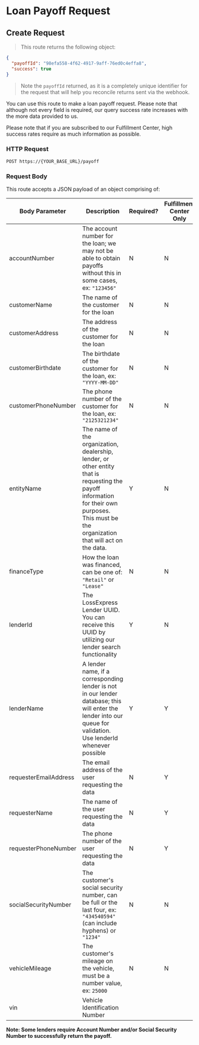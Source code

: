 # Loan Payoff Request

## Create Request

> This route returns the following object:

```json
{
  "payoffId": "98efa558-4f62-4917-9aff-76ed0c4effa8",
  "success": true
}
```

> Note the `payoffId` returned, as it is a completely unique identifier for the request that will help you reconcile returns sent via the webhook.

You can use this route to make a loan payoff request. Please note that although not every field is required, our query success rate increases with the more data provided to us.

Please note that if you are subscribed to our Fulfillment Center, high success rates require as much information as possible.

### HTTP Request

`POST https://{YOUR_BASE_URL}/payoff`

### Request Body

This route accepts a JSON payload of an object comprising of:

Body Parameter | Description                                                                                                                                                                                  | Required? | Fulfillment Center Only
-------------- |----------------------------------------------------------------------------------------------------------------------------------------------------------------------------------------------| --------- | -----------------------
accountNumber | The account number for the loan; we may not be able to obtain payoffs without this in some cases, ex: `"123456"`                                                                              | N | N
customerName | The name of the customer for the loan                                                                                                                                                        | N | N
customerAddress | The address of the customer for the loan                                                                                                                                                     | N | N
customerBirthdate | The birthdate of the customer for the loan, ex: `"YYYY-MM-DD"`                                                                                                                               | N | N
customerPhoneNumber | The phone number of the customer for the loan, ex: `"2125321234"`                                                                                                                            | N | N
entityName | The name of the organization, dealership, lender, or other entity that is requesting the payoff information for their own purposes. This must be the organization that will act on the data. | Y | N
financeType | How the loan was financed, can be one of: `"Retail"` or `"Lease"`                                                                                                                            | N | N
lenderId | The LossExpress Lender UUID. You can receive this UUID by utilizing our lender search functionality                                                                                          | Y | N
lenderName | A lender name, if a corresponding lender is not in our lender database; this will enter the lender into our queue for validation. Use lenderId whenever possible                             | Y | Y
requesterEmailAddress | The email address of the user requesting the data                                                                                                                                            | N | Y
requesterName | The name of the user requesting the data                                                                                                                                                     | N | Y
requesterPhoneNumber | The phone number of the user requesting the data                                                                                                                                             | N | Y
socialSecurityNumber | The customer's social security number, can be full or the last four, ex: `"434540594"` (can include hyphens) or `"1234"`                                                                     | N | N
vehicleMileage | The customer's mileage on the vehicle, must be a number value, ex: `25000`                                                                                                                   | N | N
vin | Vehicle Identification Number                                                                                                                                                                

**Note: Some lenders require Account Number and/or Social Security Number to successfully return the payoff.**
